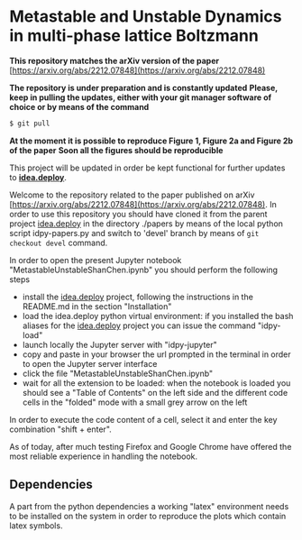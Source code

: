# Metastable and Unstable Dynamics in multi-phase lattice Boltzmann

**This repository matches the arXiv version of the paper** [https://arxiv.org/abs/2212.07848](https://arxiv.org/abs/2212.07848)

**The repository is under preparation and is constantly updated**
**Please, keep in pulling the updates, either with your git manager software of choice or by means of the command**
```bash
$ git pull
```
**At the moment it is possible to reproduce Figure 1, Figure 2a and Figure 2b of the paper**
**Soon all the figures should be reproducible**

This project will be updated in order be kept functional for further updates to [**idea.deploy**](https://github.com/lullimat/idea.deploy).

Welcome to the repository related to the paper published on arXiv [https://arxiv.org/abs/2212.07848](https://arxiv.org/abs/2212.07848). In order to use this repository you should have cloned it from the parent project [idea.deploy](https://github.com/lullimat/idea.deploy) in the directory ./papers by means of the local python script idpy-papers.py and switch to 'devel' branch by means of `git checkout devel` command.

In order to open the present Jupyter notebook "MetastableUnstableShanChen.ipynb" you should perform the following steps
- install the [idea.deploy](https://github.com/lullimat/idea.deploy) project, following the instructions in the README.md in the section "Installation"
- load the idea.deploy python virtual environment: if you installed the bash aliases for the [idea.deploy](https://github.com/lullimat/idea.deploy) project you can issue the command "idpy-load"
- launch locally the Jupyter server with "idpy-jupyter"
- copy and paste in your browser the url prompted in the terminal in order to open the Jupyter server interface
- click the file "MetastableUnstableShanChen.ipynb"
- wait for all the extension to be loaded: when the notebook is loaded you should see a "Table of Contents" on the left side and the different code cells in the "folded" mode with a small grey arrow on the left

In order to execute the code content of a cell, select it and enter the key combination "shift + enter".

As of today, after much testing Firefox and Google Chrome have offered the most reliable experience in handling the notebook.

## Dependencies

A part from the python dependencies a working "latex" environment needs to be installed on the system in order to reproduce the plots which contain latex symbols.